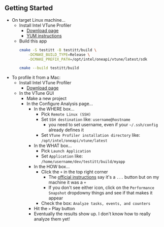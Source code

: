 ## Getting Started
-   On target Linux machine...
    -   Install Intel VTune Profiler
        -   [Download page](https://www.intel.com/content/www/us/en/developer/tools/oneapi/vtune-profiler-download.html)
        -   [YUM instructions](https://www.intel.com/content/www/us/en/developer/tools/oneapi/vtune-profiler-download.html?operatingsystem=linux&distributions=yumpackagemanager)
    -   Build this app
        ```sh
        cmake -S testitt -B testitt/build \
            -DCMAKE_BUILD_TYPE=Release \
            -DCMAKE_PREFIX_PATH=/opt/intel/oneapi/vtune/latest/sdk

        cmake --build testitt/build
        ```
-   To profile it from a Mac:
    -   Install Intel VTune Profiler
        -   [Download page](https://www.intel.com/content/www/us/en/developer/tools/oneapi/vtune-profiler-download.html)
    -   In the VTune GUI
        -   Make a new project
        -   In the Configure Analysis page...
            -   In the WHERE box...
                -   Pick `Remote Linux (SSH)`
                -   Set `SSH destination` like: `username@hostname`
                    -   you need to set username, even if your `~/.ssh/config` already defines it
                -   Set `VTune Profiler installation directory` like: `/opt/intel/oneapi/vtune/latest`
            -   In the WHAT box...
                -   Pick `Launch Application`
                -   Set `Application` like: `/home/username/dev/testitt/build/myapp`
            -   In the HOW box...
                -   Click the `+` in the top right corner
                    -   The [official instructions](https://www.intel.com/content/www/us/en/develop/documentation/vtune-help/top/api-support/instrumentation-and-tracing-technology-apis/basic-usage-and-configuration/viewing-itt-api-task-data.html) say it's a `...` button but on my machine it was a `+`
                    -   If you don't see either icon, click on the `Performance Snapshot` dropdowny things and see if that makes it appear
                -   Check the box: `Analyze tasks, events, and counters`
            -   Hit the `>` Play button
            -   Eventually the results show up. I don't know how to really analyze them yet!
